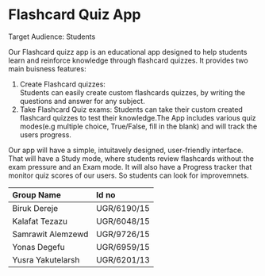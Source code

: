 # Flashcard Quiz App

Target Audience: Students

Our Flashcard quizz app is an educational app designed to help students learn and reinforce knowledge through flashcard quizzes. It provides two main buisness features:
  1) Create Flashcard quizzes:      
       Students can easily create custom flashcards quizzes, by writing the questions and answer for any subject.
  2) Take Flashcard Quiz exams:
        Students can take their custom created flashcard quizzes to test their knowledge.The App includes various quiz modes(e.g multiple choice, True/False, fill in the blank) and will track the users progress.

Our app will have a simple, intuitavely designed, user-friendly interface. That will have a Study mode, where students review flashcards without the exam pressure and an Exam mode. It will also have a Progress tracker that monitor quiz scores of our users. So students can look for improvemnets.


|Group Name| Id no|
|:---------|:-----|
|Biruk Dereje|UGR/6190/15|
|Kalafat Tezazu|UGR/6048/15|
|Samrawit Alemzewd|UGR/9726/15|
|Yonas Degefu|UGR/6959/15|
|Yusra Yakutelarsh|UGR/6201/13|
